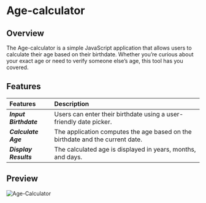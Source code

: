 # Age-calculator

## Overview
The Age-calculator is a simple JavaScript application that allows users to calculate their age based on their birthdate. Whether you’re curious about your exact age or need to verify someone else’s age, this tool has you covered.

## Features

| Features | Description | 
|:------------------|:----------|
| ***Input Birthdate*** | Users can enter their birthdate using a user-friendly date picker.|
| ***Calculate Age*** | The application computes the age based on the birthdate and the current date.|
| ***Display Results*** | The calculated age is displayed in years, months, and days.|

## Preview
![Age-Calculator](https://github.com/nguyetha79/Javascript-Projects/blob/main/age-calculator/age-calculator.gif)
